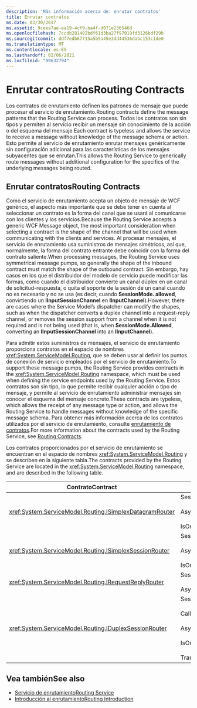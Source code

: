 ```yaml
---
description: 'Más información acerca de: enrutar contratos'
title: Enrutar contratos
ms.date: 03/30/2017
ms.assetid: 9ceea7ae-ea19-4cf9-ba4f-d071e236546d
ms.openlocfilehash: 7ccdb281402bdf61d3ba27f97019fd3126bdf29b
ms.sourcegitcommit: ddf7edb67715a5b9a45e3dd44536dabc153c1de0
ms.translationtype: MT
ms.contentlocale: es-ES
ms.lasthandoff: 02/06/2021
ms.locfileid: "99632794"
---
```

# <a name="routing-contracts"></a><span data-ttu-id="ca91e-103">Enrutar contratos</span><span class="sxs-lookup"><span data-stu-id="ca91e-103">Routing Contracts</span></span>

<span data-ttu-id="ca91e-104">Los contratos de enrutamiento definen los patrones de mensaje que puede procesar el servicio de enrutamiento.</span><span class="sxs-lookup"><span data-stu-id="ca91e-104">Routing contracts define the message patterns that the Routing Service can process.</span></span>  <span data-ttu-id="ca91e-105">Todos los contratos son sin tipos y permiten al servicio recibir un mensaje sin conocimiento de la acción o del esquema del mensaje.</span><span class="sxs-lookup"><span data-stu-id="ca91e-105">Each contract is typeless and allows the service to receive a message without knowledge of the message schema or action.</span></span> <span data-ttu-id="ca91e-106">Esto permite al servicio de enrutamiento enrutar mensajes genéricamente sin configuración adicional para las características de los mensajes subyacentes que se enrutan.</span><span class="sxs-lookup"><span data-stu-id="ca91e-106">This allows the Routing Service to generically route messages without additional configuration for the specifics of the underlying messages being routed.</span></span>  
  
## <a name="routing-contracts"></a><span data-ttu-id="ca91e-107">Enrutar contratos</span><span class="sxs-lookup"><span data-stu-id="ca91e-107">Routing Contracts</span></span>  

 <span data-ttu-id="ca91e-108">Como el servicio de enrutamiento acepta un objeto de mensaje de WCF genérico, el aspecto más importante que se debe tener en cuenta al seleccionar un contrato es la forma del canal que se usará al comunicarse con los clientes y los servicios.</span><span class="sxs-lookup"><span data-stu-id="ca91e-108">Because the Routing Service accepts a generic WCF Message object, the most important consideration when selecting a contract is the shape of the channel that will be used when communicating with the clients and services.</span></span> <span data-ttu-id="ca91e-109">Al procesar mensajes, el servicio de enrutamiento usa suministros de mensajes simétricos, así que, normalmente, la forma del contrato entrante debe coincidir con la forma del contrato saliente.</span><span class="sxs-lookup"><span data-stu-id="ca91e-109">When processing messages, the Routing Service uses symmetrical message pumps, so generally the shape of the inbound contract must match the shape of the outbound contract.</span></span> <span data-ttu-id="ca91e-110">Sin embargo, hay casos en los que el distribuidor del modelo de servicio puede modificar las formas, como cuando el distribuidor convierte un canal dúplex en un canal de solicitud-respuesta, o quita el soporte de la sesión de un canal cuando no es necesario y no se usa (es decir, cuando **SessionMode. allowed**, convirtiendo un **IInputSessionChannel** en **IInputChannel**).</span><span class="sxs-lookup"><span data-stu-id="ca91e-110">However, there are cases where the Service Model’s dispatcher can modify the shapes, such as when the dispatcher converts a duplex channel into a request-reply channel, or removes the session support from a channel when it is not required and is not being used (that is, when **SessionMode.Allowed**, converting an **IInputSessionChannel** into an **IInputChannel**).</span></span>  
  
 <span data-ttu-id="ca91e-111">Para admitir estos suministros de mensajes, el servicio de enrutamiento proporciona contratos en el espacio de nombres <xref:System.ServiceModel.Routing>, que se deben usar al definir los puntos de conexión de servicio empleados por el servicio de enrutamiento.</span><span class="sxs-lookup"><span data-stu-id="ca91e-111">To support these message pumps, the Routing Service provides contracts in the <xref:System.ServiceModel.Routing> namespace, which must be used when defining the service endpoints used by the Routing Service.</span></span> <span data-ttu-id="ca91e-112">Estos contratos son sin tipo, lo que permite recibir cualquier acción o tipo de mensaje, y permite al servicio de enrutamiento administrar mensajes sin conocer el esquema del mensaje concreto.</span><span class="sxs-lookup"><span data-stu-id="ca91e-112">These contracts are typeless, which allows the receipt of any message type or action, and allows the Routing Service to handle messages without knowledge of the specific message schema.</span></span> <span data-ttu-id="ca91e-113">Para obtener más información acerca de los contratos utilizados por el servicio de enrutamiento, consulte [enrutamiento de contratos](routing-contracts.md).</span><span class="sxs-lookup"><span data-stu-id="ca91e-113">For more information about the contracts used by the Routing Service, see [Routing Contracts](routing-contracts.md).</span></span>  
  
 <span data-ttu-id="ca91e-114">Los contratos proporcionados por el servicio de enrutamiento se encuentran en el espacio de nombres <xref:System.ServiceModel.Routing> y se describen en la siguiente tabla.</span><span class="sxs-lookup"><span data-stu-id="ca91e-114">The contracts provided by the Routing Service are located in the <xref:System.ServiceModel.Routing> namespace, and are described in the following table.</span></span>  
  
|<span data-ttu-id="ca91e-115">Contrato</span><span class="sxs-lookup"><span data-stu-id="ca91e-115">Contract</span></span>|<span data-ttu-id="ca91e-116">Forma</span><span class="sxs-lookup"><span data-stu-id="ca91e-116">Shape</span></span>|<span data-ttu-id="ca91e-117">Forma del canal</span><span class="sxs-lookup"><span data-stu-id="ca91e-117">Channel Shape</span></span>|  
|--------------|-----------|-------------------|  
|<xref:System.ServiceModel.Routing.ISimplexDatagramRouter>|<span data-ttu-id="ca91e-118">SessionMode = SessionMode.Allowed</span><span class="sxs-lookup"><span data-stu-id="ca91e-118">SessionMode = SessionMode.Allowed</span></span><br /><br /> <span data-ttu-id="ca91e-119">AsyncPattern = true</span><span class="sxs-lookup"><span data-stu-id="ca91e-119">AsyncPattern = true</span></span><br /><br /> <span data-ttu-id="ca91e-120">IsOneWay = true</span><span class="sxs-lookup"><span data-stu-id="ca91e-120">IsOneWay = true</span></span>|<span data-ttu-id="ca91e-121">IInputChannel-> IOutputChannel</span><span class="sxs-lookup"><span data-stu-id="ca91e-121">IInputChannel -> IOutputChannel</span></span>|  
|<xref:System.ServiceModel.Routing.ISimplexSessionRouter>|<span data-ttu-id="ca91e-122">SessionMode = SessionMode.Required</span><span class="sxs-lookup"><span data-stu-id="ca91e-122">SessionMode = SessionMode.Required</span></span><br /><br /> <span data-ttu-id="ca91e-123">AsyncPattern = true</span><span class="sxs-lookup"><span data-stu-id="ca91e-123">AsyncPattern = true</span></span><br /><br /> <span data-ttu-id="ca91e-124">IsOneWay = true</span><span class="sxs-lookup"><span data-stu-id="ca91e-124">IsOneWay = true</span></span>|<span data-ttu-id="ca91e-125">IInputSessionChannel-> IOutputSessionChannel</span><span class="sxs-lookup"><span data-stu-id="ca91e-125">IInputSessionChannel -> IOutputSessionChannel</span></span>|  
|<xref:System.ServiceModel.Routing.IRequestReplyRouter>|<span data-ttu-id="ca91e-126">SessionMode = SessionMode.Allowed</span><span class="sxs-lookup"><span data-stu-id="ca91e-126">SessionMode = SessionMode.Allowed</span></span><br /><br /> <span data-ttu-id="ca91e-127">AsyncPattern = true</span><span class="sxs-lookup"><span data-stu-id="ca91e-127">AsyncPattern = true</span></span>|<span data-ttu-id="ca91e-128">IReplyChannel-> IRequestChannel</span><span class="sxs-lookup"><span data-stu-id="ca91e-128">IReplyChannel -> IRequestChannel</span></span>|  
|<xref:System.ServiceModel.Routing.IDuplexSessionRouter>|<span data-ttu-id="ca91e-129">SessionMode=SessionMode.Required</span><span class="sxs-lookup"><span data-stu-id="ca91e-129">SessionMode=SessionMode.Required</span></span><br /><br /> <span data-ttu-id="ca91e-130">CallbackContract=typeof(ISimplexSession)</span><span class="sxs-lookup"><span data-stu-id="ca91e-130">CallbackContract=typeof(ISimplexSession)</span></span><br /><br /> <span data-ttu-id="ca91e-131">AsyncPattern = true</span><span class="sxs-lookup"><span data-stu-id="ca91e-131">AsyncPattern = true</span></span><br /><br /> <span data-ttu-id="ca91e-132">IsOneWay = true</span><span class="sxs-lookup"><span data-stu-id="ca91e-132">IsOneWay = true</span></span><br /><br /> <span data-ttu-id="ca91e-133">TransactionFlow(TransactionFlowOption.Allowed)</span><span class="sxs-lookup"><span data-stu-id="ca91e-133">TransactionFlow(TransactionFlowOption.Allowed)</span></span>|<span data-ttu-id="ca91e-134">IDuplexSessionChannel-> IDuplexSessionChannel</span><span class="sxs-lookup"><span data-stu-id="ca91e-134">IDuplexSessionChannel -> IDuplexSessionChannel</span></span>|  
  
## <a name="see-also"></a><span data-ttu-id="ca91e-135">Vea también</span><span class="sxs-lookup"><span data-stu-id="ca91e-135">See also</span></span>

- [<span data-ttu-id="ca91e-136">Servicio de enrutamiento</span><span class="sxs-lookup"><span data-stu-id="ca91e-136">Routing Service</span></span>](routing-service.md)
- [<span data-ttu-id="ca91e-137">Introducción al enrutamiento</span><span class="sxs-lookup"><span data-stu-id="ca91e-137">Routing Introduction</span></span>](routing-introduction.md)
